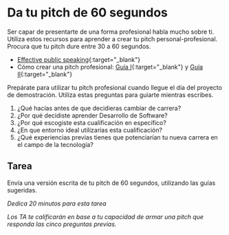 ﻿# Da tu pitch de 60 segundos

Ser capar de presentarte de una forma profesional habla mucho sobre ti. Utiliza estos recursos para aprender a crear tu pitch personal-profesional. Procura que tu pitch dure entre 30 a 60 segundos.

- [Effective public speaking](https://www.youtube.com/watch?v=zZBJZ-dBVbE){:target="_blank"}
- Cómo crear una pitch profesional: [Guía I](https://idealistcareers.org/guide-elevator-pitch/){:target="_blank"} y [Guía II](http://www.salesforce.org/winning-personal-pitch/){:target="_blank"}

Prepárate para utilizar tu pitch profesional cuando llegue el día del proyecto de demostración. Utiliza estas preguntas para guiarte mientras escribes.

1. ¿Qué hacías antes de que decidieras cambiar de carrera?
1. ¿Por qué decidiste aprender Desarrollo de Software?
1. ¿Por qué escogiste esta cualificación en específico?
1. ¿En que entorno ideal utilizarías esta cualificación?
1. ¿Qué experiencias previas tienes que potenciarían tu nueva carrera en el campo de la tecnología?

## Tarea

Envía una versión escrita de tu pitch de 60 segundos, utilizando las guías sugeridas.

_Dedica 20 minutos para esta tarea_

_Los TA te calificarán en base a tu capacidad de armar una pitch que responda las cinco preguntas previas._
